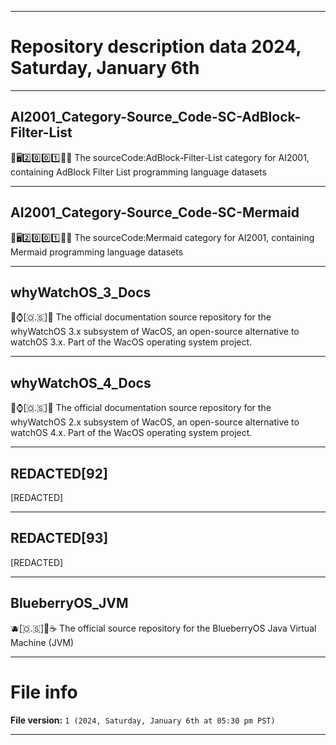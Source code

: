 
***

# Repository description data 2024, Saturday, January 6th

---

## AI2001_Category-Source_Code-SC-AdBlock-Filter-List

🧠️🖥️2️⃣️0️⃣️0️⃣️1️⃣️💾️📜️ The sourceCode:AdBlock-Filter-List category for AI2001, containing AdBlock Filter List programming language datasets

---

## AI2001_Category-Source_Code-SC-Mermaid

🧠️🖥️2️⃣️0️⃣️0️⃣️1️⃣️💾️📜️ The sourceCode:Mermaid category for AI2001, containing Mermaid programming language datasets

---

## whyWatchOS_3_Docs

🍏️⌚️[🇴.🇸]📖️ The official documentation source repository for the whyWatchOS 3.x subsystem of WacOS, an open-source alternative to watchOS 3.x. Part of the WacOS operating system project.

---

## whyWatchOS_4_Docs

🍏️⌚️[🇴.🇸]📖️ The official documentation source repository for the whyWatchOS 2.x subsystem of WacOS, an open-source alternative to watchOS 4.x. Part of the WacOS operating system project.

---

## REDACTED[92]

[REDACTED]

---

## REDACTED[93]

[REDACTED]

---

## BlueberryOS_JVM

🫐️[🇴.🇸]📱️☕️ The official source repository for the BlueberryOS Java Virtual Machine (JVM)

***

# File info

**File version:** `1 (2024, Saturday, January 6th at 05:30 pm PST)`

***

